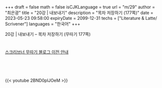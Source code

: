 +++
draft = false
math = false
isCJKLanguage = true
url = "m/29"
author = "최은광"
title = "20강 | 내보내기"
description = "목차 저장하기 (177쪽)"
date = 2023-05-23 09:58:00
expiryDate = 2099-12-31
techs = ["Literature & Latte/ Scrivener"]
languages = "한국어"
+++

20강 | 내보내기 – 목차 저장하기 (무따기 177쪽)

<!--more--> 

#

[스크리브너 무따기 블로그 이전 안내](../../docs/scrivener/newsroom/scrivener-notice-01/)

<br>

<script async src="https://pagead2.googlesyndication.com/pagead/js/adsbygoogle.js?client=ca-pub-2618164900782657"
     crossorigin="anonymous"></script>
<ins class="adsbygoogle"
     style="display:block"
     data-ad-format="autorelaxed"
     data-ad-client="ca-pub-2618164900782657"
     data-ad-slot="3789799679"></ins>
<script>
     (adsbygoogle = window.adsbygoogle || []).push({});
</script>

<br>

{{< youtube 2BND0plJOeM >}}

#